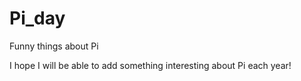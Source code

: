 # Pi_day
Funny things about Pi

I hope I will be able to add something interesting about Pi each year!
